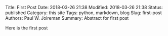 Title: First Post
Date: 2018-03-26 21:38 
Modified: 2018-03-26 21:38 
Status: published
Category: this site
Tags: python, markdown, blog
Slug: first-post
Authors: Paul W. Joireman
Summary: Abstract for first post

Here is the first post
